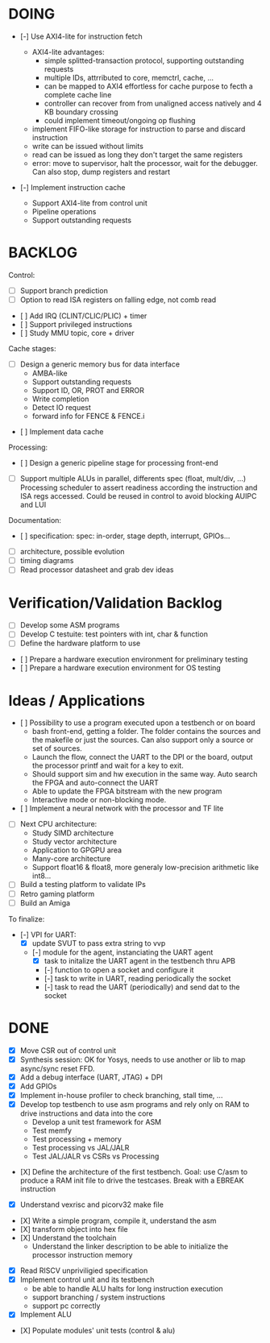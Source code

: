 # DOING

- [-] Use AXI4-lite for instruction fetch
    - AXI4-lite advantages:
        - simple splitted-transaction protocol, supporting outstanding requests
        - multiple IDs, attrributed to core, memctrl, cache, ...
        - can be mapped to AXI4 effortless for cache purpose to fecth a
          complete cache line
        - controller can recover from from unaligned access natively and
          4 KB boundary crossing
        - could implement timeout/ongoing op flushing
    - implement FIFO-like storage for instruction to parse and discard
      instruction
    - write can be issued without limits
    - read can be issued as long they don't target the same registers
    - error: move to supervisor, halt the processor, wait for the debugger.
      Can also stop, dump registers and restart

- [-] Implement instruction cache
    - Support AXI4-lite from control unit
    - Pipeline operations
    - Support outstanding requests

# BACKLOG

Control:
- [ ] Support branch prediction
- [ ] Option to read ISA registers on falling edge, not comb read
- [ ] Add IRQ (CLINT/CLIC/PLIC) + timer
- [ ] Support privileged instructions
- [ ] Study MMU topic, core + driver

Cache stages:
- [ ] Design a generic memory bus for data interface
    - AMBA-like
    - Support outstanding requests
    - Support ID, OR, PROT and ERROR
    - Write completion
    - Detect IO request
    - forward info for FENCE & FENCE.i
- [ ] Implement data cache

Processing:
- [ ] Design a generic pipeline stage for processing front-end
- [ ] Support multiple ALUs in parallel, differents spec (float, mult/div, ...)
      Processing scheduler to assert readiness according the instruction and
      ISA regs accessed. Could be reused in control to avoid blocking AUIPC
      and LUI

Documentation:
- [ ] specification: spec: in-order, stage depth, interrupt, GPIOs...
- [ ] architecture, possible evolution
- [ ] timing diagrams
- [ ] Read processor datasheet and grab dev ideas

# Verification/Validation Backlog

- [ ] Develop some ASM programs
- [ ] Develop C testuite: test pointers with int, char & function
- [ ] Define the hardware platform to use
- [ ] Prepare a hardware execution environment for preliminary testing
- [ ] Prepare a hardware execution environment for OS testing


# Ideas / Applications

- [ ] Possibility to use a program executed upon a testbench or on board
    - bash front-end, getting a folder. The folder contains the sources and
      the makefile or just the sources. Can also support only a source or set
      of sources.
    - Launch the flow, connect the UART to the DPI or the board, output the
      processor printf and wait for a key to exit.
    - Should support sim and hw execution in the same way. Auto search the FPGA
      and auto-connect the UART
    - Able to update the FPGA bitstream with the new program
    - Interactive mode or non-blocking mode.
- [ ] Implement a neural network with the processor and TF lite
- [ ] Next CPU architecture:
    - Study SIMD architecture
    - Study vector architecture
    - Application to GPGPU area
    - Many-core architecture
    - Support float16 & float8, more generaly low-precision arithmetic like int8...
- [ ] Build a testing platform to validate IPs
- [ ] Retro gaming platform
- [ ] Build an Amiga

To finalize:
- [-] VPI for UART:
    - [X] update SVUT to pass extra string to vvp
    - [-] module for the agent, instanciating the UART agent
        - [X] task to initalize the UART agent in the testbench thru APB
        - [-] function to open a socket and configure it
        - [-] task to write in UART, reading periodically the socket
        - [-] task to read the UART (periodically) and send dat to the socket


# DONE

- [X] Move CSR out of control unit
- [X] Synthesis session: OK for Yosys, needs to use another or lib to map
      async/sync reset FFD.
- [X] Add a debug interface (UART, JTAG) + DPI
- [X] Add GPIOs
- [X] Implement in-house profiler to check branching, stall time, ...
- [X] Develop top testbench to use asm programs and rely only on RAM to drive
      instructions and data into the core
    - Develop a unit test framework for ASM
    - Test memfy
    - Test processing + memory
    - Test processing vs JAL/JALR
    - Test JAL/JALR vs CSRs vs Processing
- [X] Define the architecture of the first testbench. Goal: use C/asm to produce
      a RAM init file to drive the testcases. Break with a EBREAK instruction
- [X] Understand vexrisc and picorv32 make file
- [X] Write a simple program, compile it, understand the asm
- [X] transform object into hex file
- [X] Understand the toolchain
    - Understand the linker description to be able to initialize the processor instruction memory
- [X] Read RISCV unpriviligied specification
- [X] Implement control unit and its testbench
    - be able to handle ALU halts for long instruction execution
    - support branching / system instructions
    - support pc correctly
- [X] Implement ALU
- [X] Populate modules' unit tests (control & alu)
